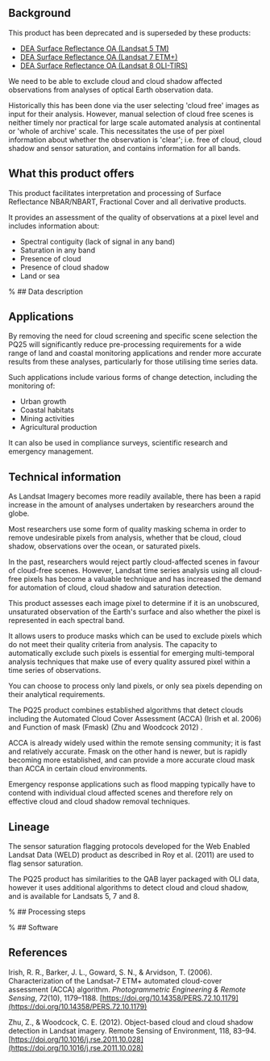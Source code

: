 ## Background

This product has been deprecated and is superseded by these products:

* [DEA Surface Reflectance OA (Landsat 5 TM)](/data/product/dea-surface-reflectance-oa-landsat-5-tm/)
* [DEA Surface Reflectance OA (Landsat 7 ETM+)](/data/product/dea-surface-reflectance-oa-landsat-7-etm/)
* [DEA Surface Reflectance OA (Landsat 8 OLI-TIRS)](/data/product/dea-surface-reflectance-oa-landsat-8-oli-tirs/)

We need to be able to exclude cloud and cloud shadow affected observations from analyses of optical Earth observation data.

Historically this has been done via the user selecting 'cloud free' images as input for their analysis. However, manual selection of cloud free scenes is neither timely nor practical for large scale automated analysis at continental or 'whole of archive' scale. This necessitates the use of per pixel information about whether the observation is 'clear'; i.e. free of cloud, cloud shadow and sensor saturation, and contains information for all bands.

## What this product offers

This product facilitates interpretation and processing of Surface Reflectance NBAR/NBART, Fractional Cover and all derivative products.

It provides an assessment of the quality of observations at a pixel level and includes information about:

* Spectral contiguity (lack of signal in any band)
* Saturation in any band
* Presence of cloud
* Presence of cloud shadow
* Land or sea

% ## Data description

## Applications

By removing the need for cloud screening and specific scene selection the PQ25 will significantly reduce pre-processing requirements for a wide range of land and coastal monitoring applications and render more accurate results from these analyses, particularly for those utilising time series data.

Such applications include various forms of change detection, including the monitoring of:

* Urban growth
* Coastal habitats
* Mining activities
* Agricultural production

It can also be used in compliance surveys, scientific research and emergency management.

## Technical information

As Landsat Imagery becomes more readily available, there has been a rapid increase in the amount of analyses undertaken by researchers around the globe.

Most researchers use some form of quality masking schema in order to remove undesirable pixels from analysis, whether that be cloud, cloud shadow, observations over the ocean, or saturated pixels.

In the past, researchers would reject partly cloud-affected scenes in favour of cloud-free scenes. However, Landsat time series analysis using all cloud-free pixels has become a valuable technique and has increased the demand for automation of cloud, cloud shadow and saturation detection.

This product assesses each image pixel to determine if it is an unobscured, unsaturated observation of the Earth's surface and also whether the pixel is represented in each spectral band.

It allows users to produce masks which can be used to exclude pixels which do not meet their quality criteria from analysis. The capacity to automatically exclude such pixels is essential for emerging multi-temporal analysis techniques that make use of every quality assured pixel within a time series of observations.

You can choose to process only land pixels, or only sea pixels depending on their analytical requirements.

The PQ25 product combines established algorithms that detect clouds including the Automated Cloud Cover Assessment (ACCA) (Irish et al. 2006) and Function of mask (Fmask) (Zhu and Woodcock 2012) .

ACCA is already widely used within the remote sensing community; it is fast and relatively accurate. Fmask on the other hand is newer, but is rapidly becoming more established, and can provide a more accurate cloud mask than ACCA in certain cloud environments.

Emergency response applications such as flood mapping typically have to contend with individual cloud affected scenes and therefore rely on effective cloud and cloud shadow removal techniques.

## Lineage

The sensor saturation flagging protocols developed for the Web Enabled Landsat Data (WELD) product as described in Roy et al. (2011) are used to flag sensor saturation.

The PQ25 product has similarities to the QAB layer packaged with OLI data, however it uses additional algorithms to detect cloud and cloud shadow, and is available for Landsats 5, 7 and 8.

% ## Processing steps

% ## Software

## References

Irish, R. R., Barker, J. L., Goward, S. N., & Arvidson, T. (2006). Characterization of the Landsat-7 ETM+ automated cloud-cover assessment (ACCA) algorithm. *Photogrammetric Engineering & Remote Sensing*, *72*(10), 1179–1188. [https://doi.org/10.14358/PERS.72.10.1179](https://doi.org/10.14358/PERS.72.10.1179)

Zhu, Z., & Woodcock, C. E. (2012). Object-based cloud and cloud shadow detection in Landsat imagery. Remote Sensing of Environment, 118, 83–94. [https://doi.org/10.1016/j.rse.2011.10.028](https://doi.org/10.1016/j.rse.2011.10.028)

